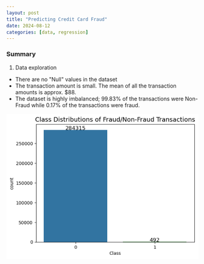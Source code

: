 ```yaml
---
layout: post
title: "Predicting Credit Card Fraud"
date: 2024-08-12
categories: [data, regression]
---
```


### Summary
1. Data exploration


- There are no "Null" values in the dataset
- The transaction amount is small. The mean of all the transaction amounts is approx. $88.
- The dataset is highly imbalanced; 99.83% of the transactions were Non-Fraud while 0.17% of the transactions were fraud.
  
![Class Distribution](/assets/images/class_dist.png) 
